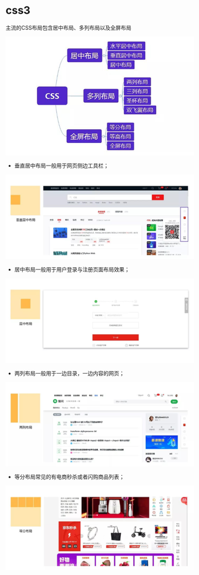 
# css3

主流的CSS布局包含居中布局、多列布局以及全屏布局

![](./images/css布局.jpg)


- 垂直居中布局一般用于网页侧边工具栏；

![](./images/垂直居中布局.jpg)


- 居中布局一般用于用户登录与注册页面布局效果；

![](./images/居中布局.jpg)


- 两列布局一般用于一边目录，一边内容的网页；

![](./images/两列布局.jpg)


- 等分布局常见的有电商秒杀或者闪购商品列表；

![](./images/等分布局.jpg)
